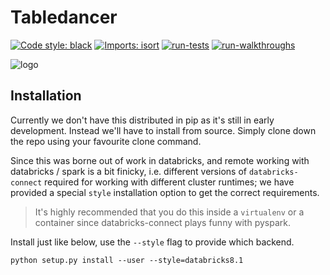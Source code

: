 # Tabledancer

[![Code style: black](https://img.shields.io/badge/code%20style-black-000000.svg)](https://github.com/psf/black)
[![Imports: isort](https://img.shields.io/badge/%20imports-isort-%231674b1?style=flat&labelColor=ef8336)](https://pycqa.github.io/isort/)
[![run-tests](https://github.com/codeBehindMe/tabledancer/actions/workflows/run-tests.yaml/badge.svg)](https://github.com/codeBehindMe/tabledancer/actions/workflows/run-tests.yaml)
[![run-walkthroughs](https://github.com/codeBehindMe/tabledancer/actions/workflows/run-walkthroughs.yaml/badge.svg)](https://github.com/codeBehindMe/tabledancer/actions/workflows/run-walkthroughs.yaml)

![logo](https://storage.googleapis.com/tabledancermedia/tabledancer_logo.png)

## Installation

Currently we don't have this distributed in pip as it's still in early 
development. Instead we'll have to install from source. Simply clone down the
repo using your favourite clone command.

Since this was borne out of work in databricks, and remote working with 
databricks / spark is a bit finicky, i.e. different versions of 
`databricks-connect` required for working with different cluster runtimes; we
have provided a special `style` installation option to get the correct 
requirements.

> It's highly recommended that you do this inside a `virtualenv` or a container
> since databricks-connect plays funny with pyspark. 

Install just like below, use the `--style` flag to provide which backend.

```
python setup.py install --user --style=databricks8.1
```